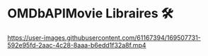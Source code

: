 # OMDbAPIMovie Libraires 🛠

https://user-images.githubusercontent.com/61167394/169507731-592e95fd-2aac-4c28-8aaa-b6edd1f32a8f.mp4

